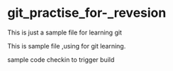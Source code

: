 # git_practise_for-_revesion


This is just a sample file for learning git


This is sample file ,using for git learning.

sample code checkin to trigger build
